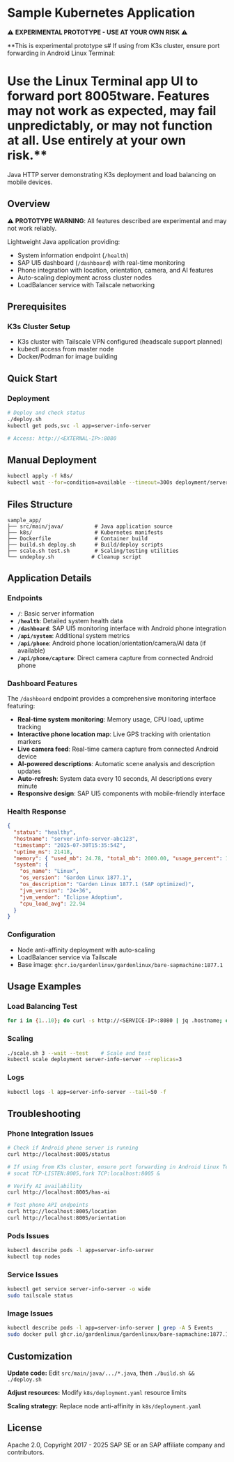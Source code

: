 # Sample Kubernetes Application

⚠️ **EXPERIMENTAL PROTOTYPE - USE AT YOUR OWN RISK** ⚠️

**This is experimental prototype s# If using from K3s cluster, ensure port forwarding in Android Linux Terminal:
# Use the Linux Terminal app UI to forward port 8005tware. Features may not work as expected, may fail unpredictably, or may not function at all. Use entirely at your own risk.**

Java HTTP server demonstrating K3s deployment and load balancing on mobile devices.

## Overview

⚠️ **PROTOTYPE WARNING**: All features described are experimental and may not work reliably.

Lightweight Java application providing:
- System information endpoint (`/health`)
- SAP UI5 dashboard (`/dashboard`) with real-time monitoring
- Phone integration with location, orientation, camera, and AI features
- Auto-scaling deployment across cluster nodes
- LoadBalancer service with Tailscale networking

## Prerequisites

### K3s Cluster Setup
- K3s cluster with Tailscale VPN configured (headscale support planned)
- kubectl access from master node
- Docker/Podman for image building

## Quick Start

### Deployment
```bash
# Deploy and check status
./deploy.sh
kubectl get pods,svc -l app=server-info-server

# Access: http://<EXTERNAL-IP>:8080
```

## Manual Deployment

```bash
kubectl apply -f k8s/
kubectl wait --for=condition=available --timeout=300s deployment/server-info-server
```

## Files Structure

```
sample_app/
├── src/main/java/          # Java application source
├── k8s/                    # Kubernetes manifests
├── Dockerfile              # Container build
├── build.sh deploy.sh      # Build/deploy scripts
├── scale.sh test.sh        # Scaling/testing utilities
└── undeploy.sh            # Cleanup script
```

## Application Details

### Endpoints
- **`/`**: Basic server information
- **`/health`**: Detailed system health data  
- **`/dashboard`**: SAP UI5 monitoring interface with Android phone integration
- **`/api/system`**: Additional system metrics
- **`/api/phone`**: Android phone location/orientation/camera/AI data (if available)
- **`/api/phone/capture`**: Direct camera capture from connected Android phone

### Dashboard Features
The `/dashboard` endpoint provides a comprehensive monitoring interface featuring:
- **Real-time system monitoring**: Memory usage, CPU load, uptime tracking
- **Interactive phone location map**: Live GPS tracking with orientation markers
- **Live camera feed**: Real-time camera capture from connected Android device
- **AI-powered descriptions**: Automatic scene analysis and description updates
- **Auto-refresh**: System data every 10 seconds, AI descriptions every minute
- **Responsive design**: SAP UI5 components with mobile-friendly interface

### Health Response
```json
{
  "status": "healthy",
  "hostname": "server-info-server-abc123",
  "timestamp": "2025-07-30T15:35:54Z",
  "uptime_ms": 21418,
  "memory": { "used_mb": 24.78, "total_mb": 2000.00, "usage_percent": 1.24 },
  "system": { 
    "os_name": "Linux", 
    "os_version": "Garden Linux 1877.1",
    "os_description": "Garden Linux 1877.1 (SAP optimized)",
    "jvm_version": "24+36", 
    "jvm_vendor": "Eclipse Adoptium",
    "cpu_load_avg": 22.94 
  }
}
```

### Configuration
- Node anti-affinity deployment with auto-scaling
- LoadBalancer service via Tailscale
- Base image: `ghcr.io/gardenlinux/gardenlinux/bare-sapmachine:1877.1`

## Usage Examples

### Load Balancing Test
```bash
for i in {1..10}; do curl -s http://<SERVICE-IP>:8080 | jq .hostname; done
```

### Scaling
```bash
./scale.sh 3 --wait --test    # Scale and test
kubectl scale deployment server-info-server --replicas=3
```

### Logs
```bash
kubectl logs -l app=server-info-server --tail=50 -f
```

## Troubleshooting

### Phone Integration Issues
```bash
# Check if Android phone server is running
curl http://localhost:8005/status

# If using from K3s cluster, ensure port forwarding in Android Linux Terminal:
# socat TCP-LISTEN:8005,fork TCP:localhost:8005 &

# Verify AI availability
curl http://localhost:8005/has-ai

# Test phone API endpoints
curl http://localhost:8005/location
curl http://localhost:8005/orientation
```

### Pods Issues
```bash
kubectl describe pods -l app=server-info-server
kubectl top nodes
```

### Service Issues  
```bash
kubectl get service server-info-server -o wide
sudo tailscale status
```

### Image Issues
```bash
kubectl describe pods -l app=server-info-server | grep -A 5 Events
sudo docker pull ghcr.io/gardenlinux/gardenlinux/bare-sapmachine:1877.1
```

## Customization

**Update code:** Edit `src/main/java/.../*.java`, then `./build.sh && ./deploy.sh`

**Adjust resources:** Modify `k8s/deployment.yaml` resource limits

**Scaling strategy:** Replace node anti-affinity in `k8s/deployment.yaml`
  
## License

Apache 2.0, Copyright 2017 - 2025 SAP SE or an SAP affiliate company and contributors.
